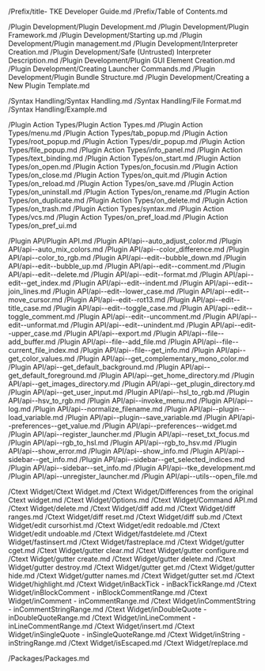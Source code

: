 /Prefix/title- TKE Developer Guide.md
/Prefix/Table of Contents.md

/Plugin Development/Plugin Development.md
/Plugin Development/Plugin Framework.md
/Plugin Development/Starting up.md
/Plugin Development/Plugin management.md
/Plugin Development/Interpreter Creation.md
/Plugin Development/Safe (Untrusted) Interpreter Description.md
/Plugin Development/Plugin GUI Element Creation.md
/Plugin Development/Creating Launcher Commands.md
/Plugin Development/Plugin Bundle Structure.md
/Plugin Development/Creating a New Plugin Template.md

/Syntax Handling/Syntax Handling.md
/Syntax Handling/File Format.md
/Syntax Handling/Example.md

/Plugin Action Types/Plugin Action Types.md
/Plugin Action Types/menu.md
/Plugin Action Types/tab_popup.md
/Plugin Action Types/root_popup.md
/Plugin Action Types/dir_popup.md
/Plugin Action Types/file_popup.md
/Plugin Action Types/info_panel.md
/Plugin Action Types/text_binding.md
/Plugin Action Types/on_start.md
/Plugin Action Types/on_open.md
/Plugin Action Types/on_focusin.md
/Plugin Action Types/on_close.md
/Plugin Action Types/on_quit.md
/Plugin Action Types/on_reload.md
/Plugin Action Types/on_save.md
/Plugin Action Types/on_uninstall.md
/Plugin Action Types/on_rename.md
/Plugin Action Types/on_duplicate.md
/Plugin Action Types/on_delete.md
/Plugin Action Types/on_trash.md
/Plugin Action Types/syntax.md
/Plugin Action Types/vcs.md
/Plugin Action Types/on_pref_load.md
/Plugin Action Types/on_pref_ui.md

/Plugin API/Plugin API.md
/Plugin API/api--auto_adjust_color.md
/Plugin API/api--auto_mix_colors.md
/Plugin API/api--color_difference.md
/Plugin API/api--color_to_rgb.md
/Plugin API/api--edit--bubble_down.md
/Plugin API/api--edit--bubble_up.md
/Plugin API/api--edit--comment.md
/Plugin API/api--edit--delete.md
/Plugin API/api--edit--format.md
/Plugin API/api--edit--get_index.md
/Plugin API/api--edit--indent.md
/Plugin API/api--edit--join_lines.md
/Plugin API/api--edit--lower_case.md
/Plugin API/api--edit--move_cursor.md
/Plugin API/api--edit--rot13.md
/Plugin API/api--edit--title_case.md
/Plugin API/api--edit--toggle_case.md
/Plugin API/api--edit--toggle_comment.md
/Plugin API/api--edit--uncomment.md
/Plugin API/api--edit--unformat.md
/Plugin API/api--edit--unindent.md
/Plugin API/api--edit--upper_case.md
/Plugin API/api--export.md
/Plugin API/api--file--add_buffer.md
/Plugin API/api--file--add_file.md
/Plugin API/api--file--current_file_index.md
/Plugin API/api--file--get_info.md
/Plugin API/api--get_color_values.md
/Plugin API/api--get_complementary_mono_color.md
/Plugin API/api--get_default_background.md
/Plugin API/api--get_default_foreground.md
/Plugin API/api--get_home_directory.md
/Plugin API/api--get_images_directory.md
/Plugin API/api--get_plugin_directory.md
/Plugin API/api--get_user_input.md
/Plugin API/api--hsl_to_rgb.md
/Plugin API/api--hsv_to_rgb.md
/Plugin API/api--invoke_menu.md
/Plugin API/api--log.md
/Plugin API/api--normalize_filename.md
/Plugin API/api--plugin--load_variable.md
/Plugin API/api--plugin--save_variable.md
/Plugin API/api--preferences--get_value.md
/Plugin API/api--preferences--widget.md
/Plugin API/api--register_launcher.md
/Plugin API/api--reset_txt_focus.md
/Plugin API/api--rgb_to_hsl.md
/Plugin API/api--rgb_to_hsv.md
/Plugin API/api--show_error.md
/Plugin API/api--show_info.md
/Plugin API/api--sidebar--get_info.md
/Plugin API/api--sidebar--get_selected_indices.md
/Plugin API/api--sidebar--set_info.md
/Plugin API/api--tke_development.md
/Plugin API/api--unregister_launcher.md
/Plugin API/api--utils--open_file.md

/Ctext Widget/Ctext Widget.md
/Ctext Widget/Differences from the original Ctext widget.md
/Ctext Widget/Options.md
/Ctext Widget/Command API.md
/Ctext Widget/delete.md
/Ctext Widget/diff add.md
/Ctext Widget/diff ranges.md
/Ctext Widget/diff reset.md
/Ctext Widget/diff sub.md
/Ctext Widget/edit cursorhist.md
/Ctext Widget/edit redoable.md
/Ctext Widget/edit undoable.md
/Ctext Widget/fastdelete.md
/Ctext Widget/fastinsert.md
/Ctext Widget/fastreplace.md
/Ctext Widget/gutter cget.md
/Ctext Widget/gutter clear.md
/Ctext Widget/gutter configure.md
/Ctext Widget/gutter create.md
/Ctext Widget/gutter delete.md
/Ctext Widget/gutter destroy.md
/Ctext Widget/gutter get.md
/Ctext Widget/gutter hide.md
/Ctext Widget/gutter names.md
/Ctext Widget/gutter set.md
/Ctext Widget/highlight.md
/Ctext Widget/inBackTick - inBackTickRange.md
/Ctext Widget/inBlockComment - inBlockCommentRange.md
/Ctext Widget/inComment - inCommentRange.md
/Ctext Widget/inCommentString - inCommentStringRange.md
/Ctext Widget/inDoubleQuote - inDoubleQuoteRange.md
/Ctext Widget/inLineComment - inLineCommentRange.md
/Ctext Widget/insert.md
/Ctext Widget/inSingleQuote - inSingleQuoteRange.md
/Ctext Widget/inString - inStringRange.md
/Ctext Widget/isEscaped.md
/Ctext Widget/replace.md

/Packages/Packages.md
